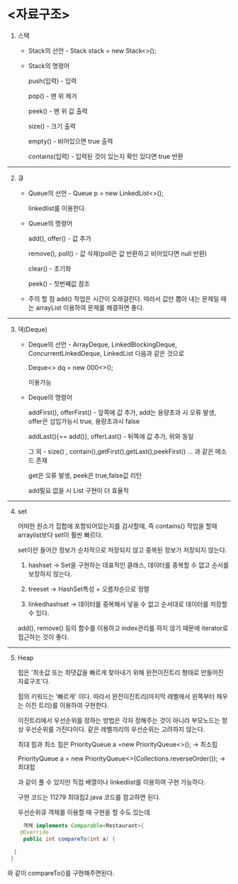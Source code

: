 # <자료구조>


1. 스택

   - Stack의 선언 - Stack<Integer> stack = new Stack<>();

    - Stack의 명령어
      
        push(입력) - 입력
   
        pop() - 맨 위 제거
      
        peek() - 맨 위 값 출력
      
        size() - 크기 출력
      
        empty() - 비어있으면 true 출력
      
        contains(입력) - 입력된 것이 있는지 확인 있다면 true 반환 


---

2. 큐

   - Queue의 선언 - Queue<Integer> p = new LinkedList<>();

      linkedlist를 이용한다.

   - Queue의 명령어

       add(), offer() - 값 추가
    
       remove(), poll() - 값 삭제(poll은 값 반환하고 비어있다면  null 반환)
    
       clear() - 초기화
    
       peek() - 첫번째값 참조

    - 주의 할 점 add() 작업은 시간이 오래걸린다. 따라서 값만 뽑아 내는 문제일 때는 arrayList 이용하여 문제를 해결하면 좋다.

---

3. 덱(Deque)

   - Deque의 선언 - ArrayDeque, LinkedBlockingDeque, ConcurrentLinkedDeque, LinkedList 다음과 같은 것으로

     Deque<> dq = new 000<>();

      이용가능

   - Deque의 명령어
  
     addFirst(), offerFirst() - 앞쪽에 값 추가, add는 용량초과 시 오류 발생, offer은 삽입가능시 true, 용량초과시 false

     addLast(){== add()}, offerLast() - 뒤쪽에 값 추가, 위와 동일

     그 외 - size() , contain(),getFirst(),getLast(),peekFirst() ...  과 같은 메소드 존재

     get은 오류 발생, peek은 true,false값 리턴

     add필요 없을 시 List 구현이 더 효율적
---
4. set

   어떠한 원소가 집합에 포함되어있는지를 검사할때, 즉 contains() 작업을 할때 arraylist보다 set이 훨씬 빠르다.

   set이란 들어간 정보가 순차적으로 저장되지 않고 중복된 정보가 저장되지 않는다.

   1) hashset -> Set을 구현하는 데표적인 클래스, 데이터를 중복할 수 없고 순서를 보장하지 않는다.
   
   2) treeset -> HashSet특성 + 오름차순으로 정렬
      
   3) linkedhashset -> 데이터를 중복해서 넣을 수 없고 순서대로 데이터를 저장할 수 있다.
  
   add(), remove() 등의 함수를 이용하고 index관리를 하지 않기 때문에 iterator로 접근하는 것이 좋다.

---
5. Heap

   힙은 '최솟값 또는 최댓값을 빠르게 찾아내기 위해 완전이진트리 형태로 만들어진 자료구조'다.

   힙의 키워드는 '빠르게' 이다. 따라서 완전이진트리(마지막 레벨에서 왼쪽부터 채우는 이진 트리)를 이용하여 구현한다.

   이진트리에서 우선순위를 정하는 방법은 각자 정해주는 것이 아니라 부모노드는 항상 우선순위를 가진다이다. 같은 레벨끼리의 우선순위는 고려하지 않는다.

   최대 힙과 최소 힙은 PriorityQueue<Integer> a =new PriorityQueue<>(); -> 최소힙

    PriorityQueue<Integer> a = new PriorityQueue<>(Collections.reverseOrder()); -> 최대힙

   과 같이 풀 수 있지만 직접 배열이나 linkedlist를 이용하여 구현 가능하다.

   구현 코드는 11279 최대힙2.java 코드를 참고하면 된다.

   우선순위큐 객체를 이용할 때 구현을 할 수도 있는데

  ```java
       객체 implements Comparable<Restaurant>{
      @Override
       public int compareTo(int a) {
       	
    }
   }
  ```


   와 같이 compareTo()를 구현해주면된다.
